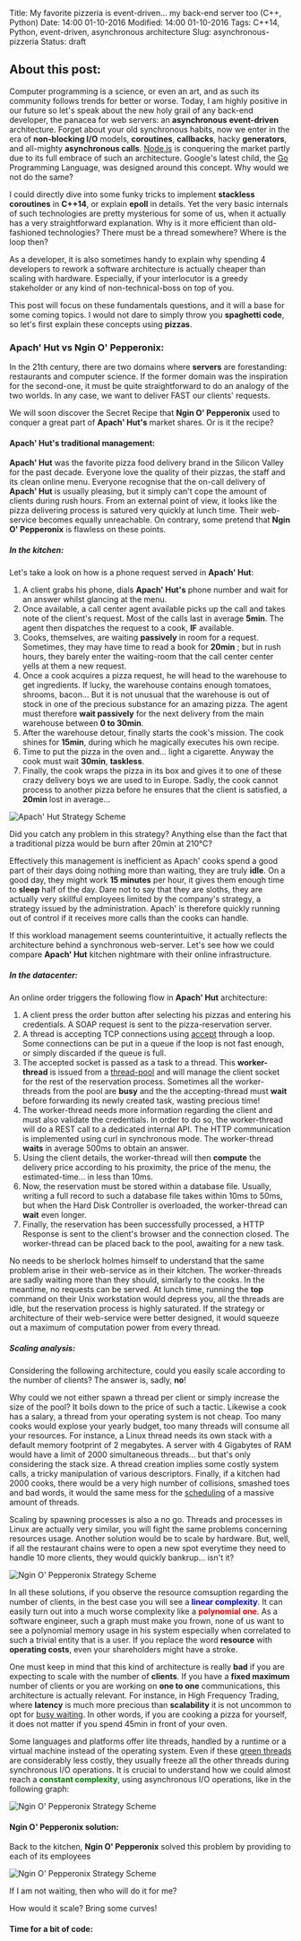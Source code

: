 Title: My favorite pizzeria is event-driven... my back-end server too (C++, Python)
Date: 14:00 01-10-2016 
Modified: 14:00 01-10-2016
Tags: C++14, Python, event-driven, asynchronous architecture
Slug: asynchronous-pizzeria
Status: draft

## About this post:
Computer programming is a science, or even an art, and as such its community follows trends for better or worse. Today, I am highly positive in our future so let's speak about the new holy grail of any back-end developer, the panacea for web servers: an **asynchronous** **event-driven** architecture. Forget about your old synchronous habits, now we enter in the era of **non-blocking I/O** models, **coroutines**, **callbacks**, hacky **generators**, and all-mighty **asynchronous calls**. [Node.js](https://nodejs.org/en/) is conquering the market partly due to its full embrace of such an architecture. Google's latest child, the [Go](https://golang.org/) Programming Language, was designed around this concept. Why would we not do the same?

I could directly dive into some funky tricks to implement **stackless coroutines** in **C++14**, or explain **epoll** in details. Yet the very basic internals of such technologies are pretty mysterious for some of us, when it actually has a very straightforward explanation. Why is it more efficient than old-fashioned technologies? There must be a thread somewhere? Where is the loop then?

As a developer, it is also sometimes handy to explain why spending 4 developers to rework a software architecture is actually cheaper than scaling with hardware. Especially, if your interlocutor is a greedy stakeholder or any kind of non-technical-boss on top of you. 

This post will focus on these fundamentals questions, and it will a base for some coming topics. I would not dare to simply throw you **spaghetti code**, so let's first explain these concepts using **pizzas**.

### **Apach' Hut** vs **Ngin O' Pepperonix**:
In the 21th century, there are two domains where **servers** are forestanding: restaurants and computer science. If the former domain was the inspiration for the second-one, it must be quite straightforward to do an analogy of the two worlds. In any case, we want to deliver FAST our clients' requests.

We will soon discover the Secret Recipe that **Ngin O' Pepperonix** used to conquer a great part of **Apach' Hut's** market shares. Or is it the recipe?

#### **Apach' Hut's** traditional management:

**Apach' Hut** was the favorite pizza food delivery brand in the Silicon Valley for the past decade. Everyone love the quality of their pizzas, the staff and its clean online menu. Everyone recognise that the on-call delivery of **Apach' Hut** is usually pleasing, but it simply can't cope the amount of clients during rush hours. From an external point of view, it looks like the pizza delivering process is satured very quickly at lunch time. Their web-service becomes equally unreachable. On contrary, some pretend that **Ngin O' Pepperonix** is flawless on these points.

##### In the kitchen:
Let's take a look on how is a phone request served in **Apach' Hut**:

1. A client grabs his phone, dials **Apach' Hut's** phone number and wait for an answer whilst glancing at the menu.  
2. Once available, a call center agent available picks up the call and takes note of the client's request. Most of the calls last in average **5min**. The agent then dispatches the request to a cook, **IF** available.
3. Cooks, themselves, are waiting **passively** in room for a request. Sometimes, they may have time to read a book for **20min** ; but in rush hours, they barely enter the waiting-room that the call center center yells at them a new request.
4. Once a cook acquires a pizza request, he will head to the warehouse to get ingredients. If lucky, the warehouse contains enough tomatoes, shrooms, bacon... But it is not unusual that the warehouse is out of stock in one of the precious substance for an amazing pizza. The agent must therefore **wait passively** for the next delivery from the main warehouse between **0 to 30min**.
5. After the warehouse detour, finally starts the cook's mission. The cook shines for **15min**, during which he magically executes his own recipe.
6. Time to put the pizza in the oven and... light a cigarette. Anyway the cook must wait **30min**, **taskless**.
7. Finally, the cook wraps the pizza in its box and gives it to one of these crazy delivery boys we are used to in Europe. Sadly, the cook cannot process to another pizza before he ensures that the client is satisfied, a **20min** lost in average...

![Apach' Hut Strategy Scheme]({filename}/images/apachehut.svg)

Did you catch any problem in this strategy? Anything else than the fact that a traditional pizza would be burn after 20min at 210°C? 

Effectively this management is inefficient as Apach' cooks spend a good part of their days doing nothing more than waiting, they are truly **idle**. On a good day, they might work **15 minutes** per hour, it gives them enough time to **sleep** half of the day. Dare not to say that they are sloths, they are actually very skillful employees limited by the company's strategy, a strategy issued by the administration. Apach' is therefore quickly running out of control if it receives more calls than the cooks can handle. 

If this workload management seems counterintuitive, it actually reflects the architecture behind a synchronous web-server. Let's see how we could compare **Apach' Hut** kitchen nightmare with their online infrastructure.

##### In the datacenter:
An online order triggers the following flow in **Apach' Hut** architecture:

1. A client press the order button after selecting his pizzas and entering his credentials. A SOAP request is sent to the pizza-reservation server.
2. A thread is accepting TCP connections using [accept](http://man7.org/linux/man-pages/man2/accept.2.html) through a loop. Some connections can be put in a queue if the loop is not fast enough, or simply discarded if the queue is full.
3. The accepted socket is passed as a task to a thread. This **worker-thread** is issued from a [thread-pool](https://en.wikipedia.org/wiki/Thread_pool) and will manage the client socket for the rest of the reservation process. Sometimes all the worker-threads from the pool are **busy** and the the accepting-thread must **wait** before forwarding its newly created task, wasting precious time!
4. The worker-thread needs more information regarding the client and must also validate the credentials. In order to do so, the worker-thread will do a REST call to a dedicated internal API. The HTTP communication is implemented using curl in synchronous mode. The worker-thread **waits** in average 500ms to obtain an answer.
5. Using the client details, the worker-thread will then **compute** the delivery price according to his proximity, the price of the menu, the estimated-time... in less than 10ms.
6. Now, the reservation must be stored within a database file. Usually, writing a full record to such a database file takes within 10ms to 50ms, but when the Hard Disk Controller is overloaded, the worker-thread can **wait** even longer.
7. Finally, the reservation has been successfully processed, a HTTP Response is sent to the client's browser and the connection closed. The worker-thread can be placed back to the pool, awaiting for a new task.

No needs to be sherlock holmes himself to understand that the same problem arise in their web-service as in their kitchen. The worker-threads are sadly waiting more than they should, similarly to the cooks. In the meantime, no requests can be served. At lunch time, running the **top** command on their Unix workstation would depress you, all the threads are idle, but the reservation process is highly saturated. If the strategy or architecture of their web-service were better designed, it would squeeze out a maximum of computation power from every thread.

##### Scaling analysis:
Considering the following architecture, could you easily scale according to the number of clients? The answer is, sadly, **no**!

Why could we not either spawn a thread per client or simply increase the size of the pool? It boils down to the price of such a tactic. Likewise a cook has a salary, a thread from your operating system is not cheap. Too many cooks would explose your yearly budget, too many threads will consume all your resources. For instance, a Linux thread needs its own stack with a default memory footprint of 2 megabytes. A server with 4 Gigabytes of RAM would have a limit of 2000 simultaneous threads... but that's only considering the stack size. A thread creation implies some costly system calls, a tricky manipulation of various descriptors. Finally, if a kitchen had 2000 cooks, there would be a very high number of collisions, smashed toes and bad words, it would the same mess for the [scheduling](https://en.wikipedia.org/wiki/Scheduling_(computing)) of a massive amount of threads.

Scaling by spawning processes is also a no go. Threads and processes in Linux are actually very similar, you will fight the same problems concerning resources usage. Another solution would be to scale by hardware. But, well, if all the restaurant chains were to open a new spot everytime they need to handle 10 more clients, they would quickly bankrup... isn't it?

![Ngin O' Pepperonix Strategy Scheme]({filename}/images/bad-scaling.png)

In all these solutions, if you observe the resource comsuption regarding the number of clients, in the best case you will see a **<span style='color:blue'>linear complexity</span>**. It can easily turn out into a much worse complexity like a **<span style='color:red'>polynomial one</span>**. As a software engineer, such a graph must make you frown, none of us want to see a polynomial memory usage in his system especially when correlated to such a trivial entity that is a user. If you replace the word **resource** with **operating costs**, even your shareholders might have a stroke.

One must keep in mind that this kind of architecture is really **bad** if you are expecting to scale with the number of **clients**. If you have a **fixed maximum** number of clients or you are working on **one to one** communications, this architecture is actually relevant. For instance, in High Frequency Trading, where **latency** is much more precious than **scalability** it is not uncommon to opt for [busy waiting](https://en.wikipedia.org/wiki/Busy_waiting). In other words, if you are cooking a pizza for yourself, it does not matter if you spend 45min in front of your oven.

Some languages and platforms offer lite threads, handled by a runtime or a virtual machine instead of the operating system. Even if these [green threads](https://en.wikipedia.org/wiki/Green_threads) are considerably less costly, they usually freeze all the other threads during synchronous I/O operations. It is crucial to understand how we could almost reach a **<span style='color:green'>constant complexity</span>**, using asynchronous I/O operations, like in the following graph:

![Ngin O' Pepperonix Strategy Scheme]({filename}/images/good-scaling.png)


#### **Ngin O' Pepperonix** solution:

Back to the kitchen, **Ngin O' Pepperonix** solved this problem by providing to each of its employees

![Ngin O' Pepperonix Strategy Scheme]({filename}/images/nginxopepperoni.svg)

If I am not waiting, then who will do it for me?


How would it scale?
Bring some curves!





#### Time for a bit of code:
